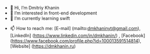 - 👋 Hi, I’m Dmitriy Khanin
- 👀 I’m interested in front-end development
- 🌱 I’m currently learning swift
<!-- - 💞️ I’m looking to collaborate on ... -->
- 📫 How to reach me: [E-mail] (mailto:dmkhaninyt@gmail.com), [LinkedIn] (https://www.linkedin.com/in/dmkhanin/) , [Facebook] (https://www.facebook.com/profile.php?id=100013591514814), [Website] (https://dmkhanin.ru)

<!---
DMKhanin/DMKhanin is a ✨ special ✨ repository because its `README.md` (this file) appears on your GitHub profile.
You can click the Preview link to take a look at your changes.
--->
